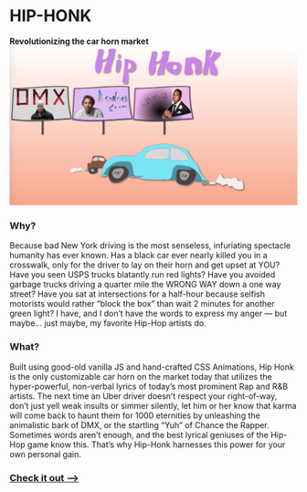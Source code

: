 # HIP-HONK
**Revolutionizing the car horn market**
![Alt text](hipHonk.png?raw=true "Hip Honk Website")

### Why?

Because bad New York driving is the most senseless, infuriating spectacle humanity has ever known.
	Has a black car ever nearly killed you in a crosswalk, only for the driver to lay on their horn and get upset at YOU? Have you seen USPS trucks blatantly run red lights? Have you avoided garbage trucks driving a quarter mile the WRONG WAY down a one way street? Have you sat at intersections for a half-hour because selfish motorists would rather “block the box” than wait 2 minutes for another green light?
	I have, and I don’t have the words to express my anger — but maybe… just maybe, my favorite Hip-Hop artists do.

### What?

Built using good-old vanilla JS and hand-crafted CSS Animations, Hip Honk is the only customizable car horn on the market today that utilizes the hyper-powerful, non-verbal lyrics of today’s most prominent Rap and R&B artists.
	The next time an Uber driver doesn’t respect your right-of-way, don’t just yell weak insults or simmer silently, let him or her know that karma will come back to haunt them for 1000 eternities by unleashing the animalistic bark of DMX, or the startling “Yuh” of Chance the Rapper.
	Sometimes words aren’t enough, and the best lyrical geniuses of the Hip-Hop game know this. That’s why Hip-Honk harnesses this power for your own personal gain.
  
  
### [Check it out -->](https://mell0kat.github.io/HIP-HONK/)
